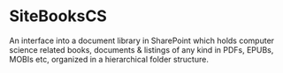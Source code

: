 # SiteBooksCS
An interface into a document library in SharePoint which holds computer science related books, documents &amp; listings of any kind in PDFs, EPUBs, MOBIs etc, organized in a hierarchical folder structure.
